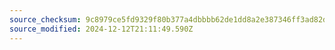 ```yaml
---
source_checksum: 9c8979ce5fd9329f80b377a4dbbbb62de1dd8a2e387346ff3ad82d78ed262314
source_modified: 2024-12-12T21:11:49.590Z
---
```


